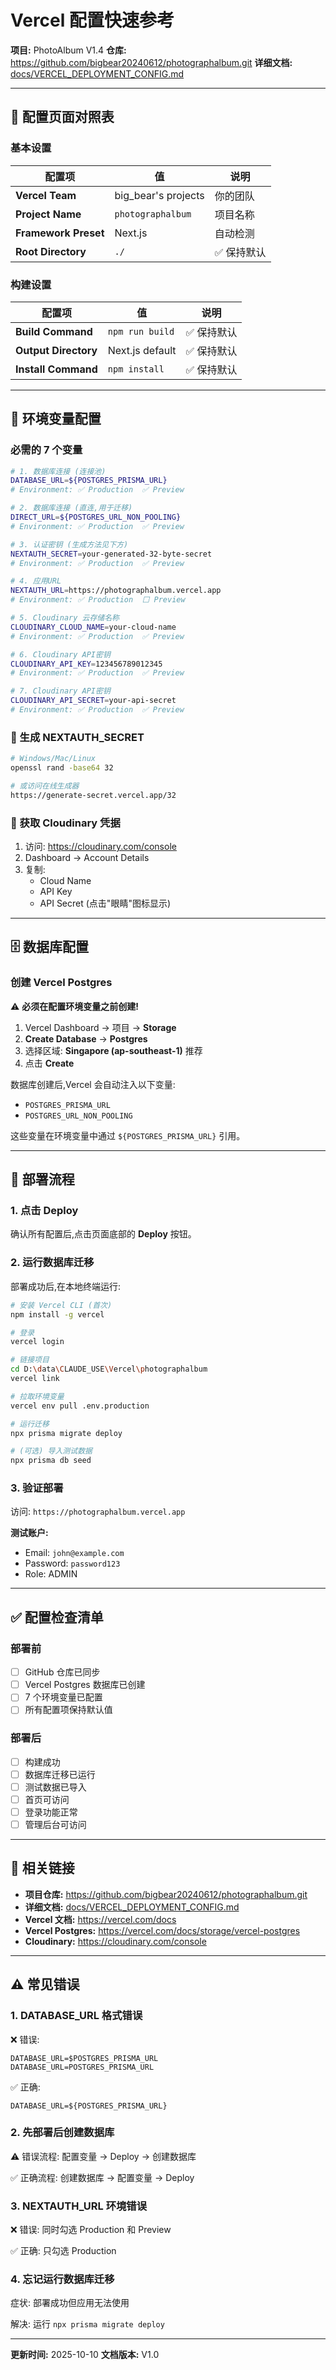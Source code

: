 # Vercel 配置快速参考

**项目:** PhotoAlbum V1.4
**仓库:** https://github.com/bigbear20240612/photographalbum.git
**详细文档:** [docs/VERCEL_DEPLOYMENT_CONFIG.md](docs/VERCEL_DEPLOYMENT_CONFIG.md)

---

## 📸 配置页面对照表

### 基本设置

| 配置项 | 值 | 说明 |
|--------|-----|------|
| **Vercel Team** | big_bear's projects | 你的团队 |
| **Project Name** | `photographalbum` | 项目名称 |
| **Framework Preset** | Next.js | 自动检测 |
| **Root Directory** | `./` | ✅ 保持默认 |

### 构建设置

| 配置项 | 值 | 说明 |
|--------|-----|------|
| **Build Command** | `npm run build` | ✅ 保持默认 |
| **Output Directory** | Next.js default | ✅ 保持默认 |
| **Install Command** | `npm install` | ✅ 保持默认 |

---

## 🔐 环境变量配置

### 必需的 7 个变量

```bash
# 1. 数据库连接 (连接池)
DATABASE_URL=${POSTGRES_PRISMA_URL}
# Environment: ✅ Production  ✅ Preview

# 2. 数据库连接 (直连,用于迁移)
DIRECT_URL=${POSTGRES_URL_NON_POOLING}
# Environment: ✅ Production  ✅ Preview

# 3. 认证密钥 (生成方法见下方)
NEXTAUTH_SECRET=your-generated-32-byte-secret
# Environment: ✅ Production  ✅ Preview

# 4. 应用URL
NEXTAUTH_URL=https://photographalbum.vercel.app
# Environment: ✅ Production  ⬜ Preview

# 5. Cloudinary 云存储名称
CLOUDINARY_CLOUD_NAME=your-cloud-name
# Environment: ✅ Production  ✅ Preview

# 6. Cloudinary API密钥
CLOUDINARY_API_KEY=123456789012345
# Environment: ✅ Production  ✅ Preview

# 7. Cloudinary API密钥
CLOUDINARY_API_SECRET=your-api-secret
# Environment: ✅ Production  ✅ Preview
```

### 🔑 生成 NEXTAUTH_SECRET

```bash
# Windows/Mac/Linux
openssl rand -base64 32

# 或访问在线生成器
https://generate-secret.vercel.app/32
```

### 📸 获取 Cloudinary 凭据

1. 访问: https://cloudinary.com/console
2. Dashboard → Account Details
3. 复制:
   - Cloud Name
   - API Key
   - API Secret (点击"眼睛"图标显示)

---

## 🗄️ 数据库配置

### 创建 Vercel Postgres

⚠️ **必须在配置环境变量之前创建!**

1. Vercel Dashboard → 项目 → **Storage**
2. **Create Database** → **Postgres**
3. 选择区域: **Singapore (ap-southeast-1)** 推荐
4. 点击 **Create**

数据库创建后,Vercel 会自动注入以下变量:
- `POSTGRES_PRISMA_URL`
- `POSTGRES_URL_NON_POOLING`

这些变量在环境变量中通过 `${POSTGRES_PRISMA_URL}` 引用。

---

## 🚀 部署流程

### 1. 点击 Deploy

确认所有配置后,点击页面底部的 **Deploy** 按钮。

### 2. 运行数据库迁移

部署成功后,在本地终端运行:

```bash
# 安装 Vercel CLI (首次)
npm install -g vercel

# 登录
vercel login

# 链接项目
cd D:\data\CLAUDE_USE\Vercel\photographalbum
vercel link

# 拉取环境变量
vercel env pull .env.production

# 运行迁移
npx prisma migrate deploy

# (可选) 导入测试数据
npx prisma db seed
```

### 3. 验证部署

访问: `https://photographalbum.vercel.app`

**测试账户:**
- Email: `john@example.com`
- Password: `password123`
- Role: ADMIN

---

## ✅ 配置检查清单

### 部署前

- [ ] GitHub 仓库已同步
- [ ] Vercel Postgres 数据库已创建
- [ ] 7 个环境变量已配置
- [ ] 所有配置项保持默认值

### 部署后

- [ ] 构建成功
- [ ] 数据库迁移已运行
- [ ] 测试数据已导入
- [ ] 首页可访问
- [ ] 登录功能正常
- [ ] 管理后台可访问

---

## 🔗 相关链接

- **项目仓库:** https://github.com/bigbear20240612/photographalbum.git
- **详细文档:** [docs/VERCEL_DEPLOYMENT_CONFIG.md](docs/VERCEL_DEPLOYMENT_CONFIG.md)
- **Vercel 文档:** https://vercel.com/docs
- **Vercel Postgres:** https://vercel.com/docs/storage/vercel-postgres
- **Cloudinary:** https://cloudinary.com/console

---

## ⚠️ 常见错误

### 1. DATABASE_URL 格式错误

❌ 错误:
```
DATABASE_URL=$POSTGRES_PRISMA_URL
DATABASE_URL=POSTGRES_PRISMA_URL
```

✅ 正确:
```
DATABASE_URL=${POSTGRES_PRISMA_URL}
```

### 2. 先部署后创建数据库

⚠️ 错误流程: 配置变量 → Deploy → 创建数据库

✅ 正确流程: 创建数据库 → 配置变量 → Deploy

### 3. NEXTAUTH_URL 环境错误

❌ 错误: 同时勾选 Production 和 Preview

✅ 正确: 只勾选 Production

### 4. 忘记运行数据库迁移

症状: 部署成功但应用无法使用

解决: 运行 `npx prisma migrate deploy`

---

**更新时间:** 2025-10-10
**文档版本:** V1.0
